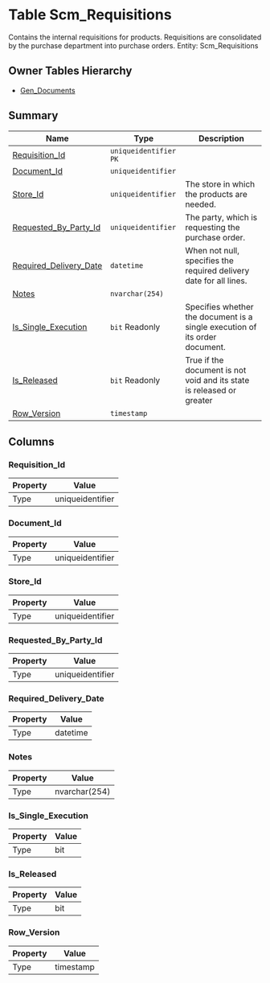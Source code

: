 # Table Scm_Requisitions

Contains the internal requisitions for products. Requisitions are consolidated by the purchase department into purchase orders. Entity: Scm_Requisitions

## Owner Tables Hierarchy

* [Gen_Documents](Gen_Documents.md)

## Summary

| Name | Type | Description |
| - | - | --- |
|[Requisition_Id](#requisition_id)|`uniqueidentifier` `PK`||
|[Document_Id](#document_id)|`uniqueidentifier` ||
|[Store_Id](#store_id)|`uniqueidentifier` |The store in which the products are needed.|
|[Requested_By_Party_Id](#requested_by_party_id)|`uniqueidentifier` |The party, which is requesting the purchase order.|
|[Required_Delivery_Date](#required_delivery_date)|`datetime` |When not null, specifies the required delivery date for all lines.|
|[Notes](#notes)|`nvarchar(254)` ||
|[Is_Single_Execution](#is_single_execution)|`bit` Readonly|Specifies whether the document is a single execution of its order document.|
|[Is_Released](#is_released)|`bit` Readonly|True if the document is not void and its state is released or greater|
|[Row_Version](#row_version)|`timestamp` ||

## Columns

### Requisition_Id

| Property | Value |
| - | - |
|Type|uniqueidentifier|

### Document_Id

| Property | Value |
| - | - |
|Type|uniqueidentifier|

### Store_Id

| Property | Value |
| - | - |
|Type|uniqueidentifier|

### Requested_By_Party_Id

| Property | Value |
| - | - |
|Type|uniqueidentifier|

### Required_Delivery_Date

| Property | Value |
| - | - |
|Type|datetime|

### Notes

| Property | Value |
| - | - |
|Type|nvarchar(254)|

### Is_Single_Execution

| Property | Value |
| - | - |
|Type|bit|

### Is_Released

| Property | Value |
| - | - |
|Type|bit|

### Row_Version

| Property | Value |
| - | - |
|Type|timestamp|


